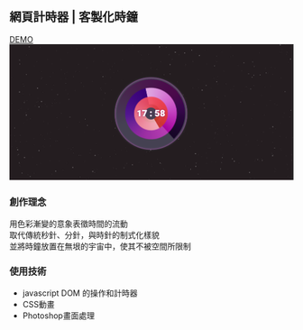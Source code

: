 ## 網頁計時器 | 客製化時鐘
[DEMO](https://vina2325.github.io/clock/clock/clock.html "Title")<br>
![](./demo.png)

### 創作理念
用色彩漸變的意象表徵時間的流動<br>
取代傳統秒針、分針，與時針的制式化樣貌<br>
並將時鐘放置在無垠的宇宙中，使其不被空間所限制


### 使用技術
<ul>
<li>javascript DOM 的操作和計時器</li>
<li>CSS動畫</li>
<li>Photoshop畫面處理</li>
</ul>
